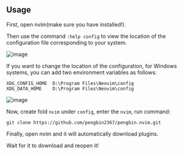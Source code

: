 ## Usage

First, open nvim(make sure you have installed!).

Then use the command `:help config` to view the location of the configuration file corresponding to your system.

![image](https://github.com/pengbin2367/pengbin.nvim/assets/124333674/1e8a6225-a1af-4943-8a0a-e1e01d0e1398)

If you want to change the location of the configuration, for Windows systems, you can add two environment variables as follows:

```
XDG_CONFIG_HOME  D:\Program Files\Neovim\config
XDG_DATA_HOME    D:\Program Files\Neovim\config
```

![image](https://github.com/pengbin2367/pengbin.nvim/assets/124333674/9f71e62b-2e1a-4fd0-83dd-9c0cf1871df1)

Now, create fold `nvim` under `config`, enter the `nvim`, run command:

```
git clone https://github.com/pengbin2367/pengbin.nvim.git
```

Finally, open nvim and it will automatically download plugins.

Wait for it to download and reopen it!
